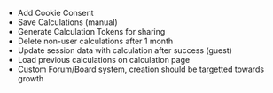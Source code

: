 - Add Cookie Consent
- Save Calculations (manual)
- Generate Calculation Tokens for sharing
- Delete non-user calculations after 1 month
- Update session data with calculation after success (guest)
- Load previous calculations on calculation page
- Custom Forum/Board system, creation should be targetted towards growth